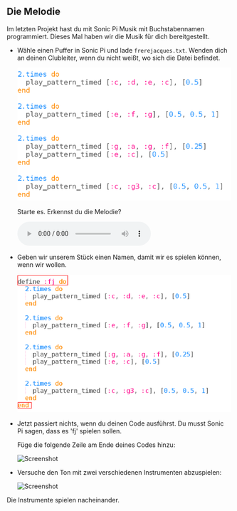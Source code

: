 ## Die Melodie

Im letzten Projekt hast du mit Sonic Pi Musik mit Buchstabennamen programmiert. Dieses Mal haben wir die Musik für dich bereitgestellt.

+ Wähle einen Puffer in Sonic Pi und lade `frerejacques.txt`. Wenden dich an deinen Clubleiter, wenn du nicht weißt, wo sich die Datei befindet.
    
    ![Screenshot](images/round-starter.png)
    
    Starte es. Erkennst du die Melodie?
    
    <div id="audio-preview" class="pdf-hidden">
      <audio controls preload> <source src="resources/frerejacques1.mp3" type="audio/mpeg"> Dein Browser unterstützt das <code>Audio-</code> Element nicht. </audio>
    </div>
+ Geben wir unserem Stück einen Namen, damit wir es spielen können, wenn wir wollen.
    
    ![Screenshot](images/round-define.png)

+ Jetzt passiert nichts, wenn du deinen Code ausführst. Du musst Sonic Pi sagen, dass es 'fj' spielen sollen.
    
    Füge die folgende Zeile am Ende deines Codes hinzu:
    
    ![Screenshot](bilder/rund-part1.png)

+ Versuche den Ton mit zwei verschiedenen Instrumenten abzuspielen:
    
    ![Screenshot](bilder/round-part2.png)

Die Instrumente spielen nacheinander.